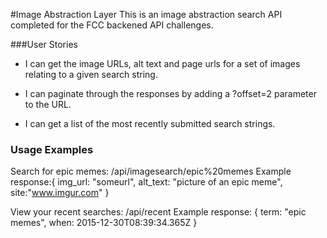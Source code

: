 #Image Abstraction Layer
This is an image abstraction search API completed for the FCC backened API challenges.

###User Stories
- I can get the image URLs, alt text and page urls for a set of images relating to a given search string.

- I can paginate through the responses by adding a ?offset=2 parameter to the URL.

- I can get a list of the most recently submitted search strings.

### Usage Examples
Search for epic memes: /api/imagesearch/epic%20memes
Example response:{ img_url: "someurl", alt_text: "picture of an epic meme", site:"www.imgur.com" }

View your recent searches: /api/recent
Example response: { term: "epic memes", when: 2015-12-30T08:39:34.365Z }

